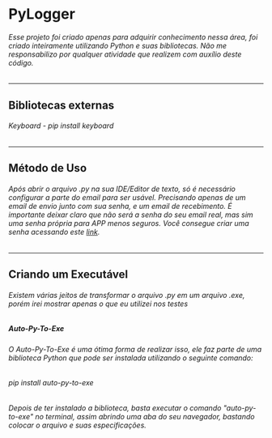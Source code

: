 # PyLogger

<div class="texto">
  <h6 class="subtexto">Esse projeto foi criado apenas para adquirir conhecimento nessa área, foi criado inteiramente utilizando Python e suas bibliotecas. Não me responsabilizo por qualquer atividade que realizem com auxílio deste código.</h6>
  <hr>
  <h2>Bibliotecas externas</h2>
  <h6 class="subtexto">
    Keyboard - pip install keyboard
  </h6>
  <hr>
  <h2>Método de Uso</h2>
  <h6 class="subtexto">Após abrir o arquivo .py na sua IDE/Editor de texto, só é necessário configurar a parte do email para ser usável. Precisando apenas de um email de envio junto com sua senha, e um email de recebimento.
  É importante deixar claro que não será a senha do seu email real, mas sim uma senha própria para APP menos seguros. Você consegue criar uma senha acessando este <a href="https://myaccount.google.com/apppasswords">link</a>.</h6>
  <hr>
  <h2>Criando um Executável</h2>
  <h6 class="subtexto">Existem várias jeitos de transformar o arquivo .py em um arquivo .exe, porém irei mostrar apenas o que eu utilizei nos testes</h6>
  <h5>Auto-Py-To-Exe</h5>
  <h6 class="subtexto">O Auto-Py-To-Exe é uma ótima forma de realizar isso, ele faz parte de uma biblioteca Python que pode ser instalada utilizando o seguinte comando: </h6>
  <h6 class="cmd">pip install auto-py-to-exe</h6>
  <h6 class="subtexto">Depois de ter instalado a biblioteca, basta executar o comando "auto-py-to-exe" no terminal, assim abrindo uma aba do seu navegador, bastando colocar o arquivo e suas especificações.</h6>
</div>
